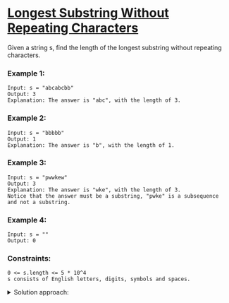 # [Longest Substring Without Repeating Characters](https://leetcode.com/problems/longest-substring-without-repeating-characters/)

Given a string s, find the length of the longest substring without repeating characters.

 

### Example 1:

    Input: s = "abcabcbb"  
    Output: 3  
    Explanation: The answer is "abc", with the length of 3.

### Example 2:

    Input: s = "bbbbb"  
    Output: 1  
    Explanation: The answer is "b", with the length of 1.

### Example 3:

    Input: s = "pwwkew"  
    Output: 3  
    Explanation: The answer is "wke", with the length of 3.  
    Notice that the answer must be a substring, "pwke" is a subsequence and not a substring.

### Example 4:

    Input: s = ""  
    Output: 0

 

### Constraints:

    0 <= s.length <= 5 * 10^4
    s consists of English letters, digits, symbols and spaces.

<details>
<summary>Solution approach:</summary>
Use two pointers to represent a moving window which keeps track of letters inside, and expand or retract according to letters seen as it moves.
</details>
